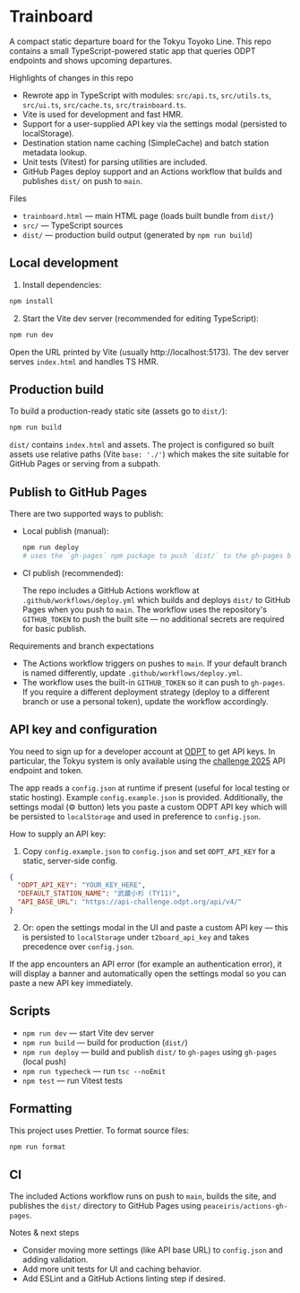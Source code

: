 # Trainboard

A compact static departure board for the Tokyu Toyoko Line. This repo contains a small TypeScript-powered static app that queries ODPT endpoints and shows upcoming departures.

Highlights of changes in this repo

- Rewrote app in TypeScript with modules: `src/api.ts`, `src/utils.ts`, `src/ui.ts`, `src/cache.ts`, `src/trainboard.ts`.
- Vite is used for development and fast HMR.
- Support for a user-supplied API key via the settings modal (persisted to localStorage).
- Destination station name caching (SimpleCache) and batch station metadata lookup.
- Unit tests (Vitest) for parsing utilities are included.
- GitHub Pages deploy support and an Actions workflow that builds and publishes `dist/` on push to `main`.

Files

- `trainboard.html` — main HTML page (loads built bundle from `dist/`)
- `src/` — TypeScript sources
- `dist/` — production build output (generated by `npm run build`)

## Local development

1. Install dependencies:

```bash
npm install
```

2. Start the Vite dev server (recommended for editing TypeScript):

```bash
npm run dev
```

Open the URL printed by Vite (usually http://localhost:5173). The dev server serves `index.html` and handles TS HMR.

## Production build

To build a production-ready static site (assets go to `dist/`):

```bash
npm run build
```

`dist/` contains `index.html` and assets. The project is configured so built assets use relative paths (Vite `base: './'`) which makes the site suitable for GitHub Pages or serving from a subpath.

## Publish to GitHub Pages

There are two supported ways to publish:

- Local publish (manual):

  ```bash
  npm run deploy
  # uses the `gh-pages` npm package to push `dist/` to the gh-pages branch
  ```

- CI publish (recommended):

  The repo includes a GitHub Actions workflow at `.github/workflows/deploy.yml` which builds and deploys `dist/` to GitHub Pages when you push to `main`. The workflow uses the repository's `GITHUB_TOKEN` to push the built site — no additional secrets are required for basic publish.

Requirements and branch expectations

- The Actions workflow triggers on pushes to `main`. If your default branch is named differently, update `.github/workflows/deploy.yml`.
- The workflow uses the built-in `GITHUB_TOKEN` so it can push to `gh-pages`. If you require a different deployment strategy (deploy to a different branch or use a personal token), update the workflow accordingly.

## API key and configuration

You need to sign up for a developer account at [ODPT](https://developer.odpt.org/) to get API keys.
In particular, the Tokyu system is only available using the
[challenge 2025](https://developer.odpt.org/challengeinfo) API endpoint and token.

The app reads a `config.json` at runtime if present (useful for local testing or static hosting). Example `config.example.json` is provided. Additionally, the settings modal (⚙️ button) lets you paste a custom ODPT API key which will be persisted to `localStorage` and used in preference to `config.json`.

How to supply an API key:

1. Copy `config.example.json` to `config.json` and set `ODPT_API_KEY` for a static, server-side config.

```json
{
  "ODPT_API_KEY": "YOUR_KEY_HERE",
  "DEFAULT_STATION_NAME": "武蔵小杉 (TY11)",
  "API_BASE_URL": "https://api-challenge.odpt.org/api/v4/"
}
```

2. Or: open the settings modal in the UI and paste a custom API key — this is persisted to `localStorage` under `t2board_api_key` and takes precedence over `config.json`.

If the app encounters an API error (for example an authentication error), it will display a banner and automatically open the settings modal so you can paste a new API key immediately.

## Scripts

- `npm run dev` — start Vite dev server
- `npm run build` — build for production (`dist/`)
- `npm run deploy` — build and publish `dist/` to `gh-pages` using `gh-pages` (local push)
- `npm run typecheck` — run `tsc --noEmit`
- `npm test` — run Vitest tests

## Formatting

This project uses Prettier. To format source files:

```bash
npm run format
```

## CI

The included Actions workflow runs on push to `main`, builds the site, and publishes the `dist/` directory to GitHub Pages using `peaceiris/actions-gh-pages`.

Notes & next steps

- Consider moving more settings (like API base URL) to `config.json` and adding validation.
- Add more unit tests for UI and caching behavior.
- Add ESLint and a GitHub Actions linting step if desired.

